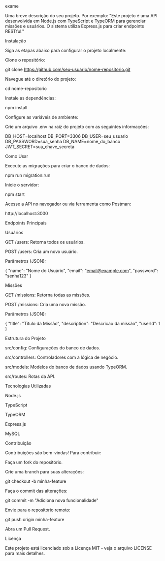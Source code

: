 exame 


Uma breve descrição do seu projeto. Por exemplo:
"Este projeto é uma API desenvolvida em Node.js com TypeScript e TypeORM para gerenciar missões e usuários. O sistema utiliza Express.js para criar endpoints RESTful."

Instalação

Siga as etapas abaixo para configurar o projeto localmente:

Clone o repositório:

git clone https://github.com/seu-usuario/nome-repositorio.git

Navegue até o diretório do projeto:

cd nome-repositorio

Instale as dependências:

npm install

Configure as variáveis de ambiente:

Crie um arquivo .env na raiz do projeto com as seguintes informações:

DB_HOST=localhost
DB_PORT=3306
DB_USER=seu_usuario
DB_PASSWORD=sua_senha
DB_NAME=nome_do_banco
JWT_SECRET=sua_chave_secreta

Como Usar

Execute as migrações para criar o banco de dados:

npm run migration:run

Inicie o servidor:

npm start

Acesse a API no navegador ou via ferramenta como Postman:

http://localhost:3000

Endpoints Principais

Usuários

GET /users: Retorna todos os usuários.

POST /users: Cria um novo usuário.

Parâmetros (JSON):

{
  "name": "Nome do Usuário",
  "email": "email@example.com",
  "password": "senha123"
}

Missões

GET /missions: Retorna todas as missões.

POST /missions: Cria uma nova missão.

Parâmetros (JSON):

{
  "title": "Titulo da Missão",
  "description": "Descricao da missão",
  "userId": 1
}

Estrutura do Projeto

src/config: Configurações do banco de dados.

src/controllers: Controladores com a lógica de negócio.

src/models: Modelos do banco de dados usando TypeORM.

src/routes: Rotas da API.

Tecnologias Utilizadas

Node.js

TypeScript

TypeORM

Express.js

MySQL

Contribuição

Contribuições são bem-vindas! Para contribuir:

Faça um fork do repositório.

Crie uma branch para suas alterações:

git checkout -b minha-feature

Faça o commit das alterações:

git commit -m "Adiciona nova funcionalidade"

Envie para o repositório remoto:

git push origin minha-feature

Abra um Pull Request.

Licença

Este projeto está licenciado sob a Licença MIT - veja o arquivo LICENSE para mais detalhes.

